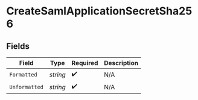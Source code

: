 # CreateSamlApplicationSecretSha256


## Fields

| Field              | Type               | Required           | Description        |
| ------------------ | ------------------ | ------------------ | ------------------ |
| `Formatted`        | *string*           | :heavy_check_mark: | N/A                |
| `Unformatted`      | *string*           | :heavy_check_mark: | N/A                |
